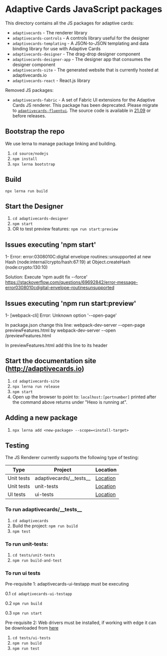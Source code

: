 # Adaptive Cards JavaScript packages

This directory contains all the JS packages for adaptive cards:

* `adaptivecards` - The renderer library
* `adaptivecards-controls` - A controls library useful for the designer
* `adaptivecards-templating` - A JSON-to-JSON templating and data binding library for use with Adaptive Cards
* `adaptivecards-designer` - The drag-drop designer component
* `adaptivecards-designer-app` - The designer app that consumes the designer component
* `adaptivecards-site` - The generated website that is currently hosted at adaptivecards.io
* `adaptivecards-react` - React.js library

Removed JS packages:
* `adaptivecards-fabric` - A set of Fabric UI extensions for the Adaptive Cards JS renderer. This package has been deprecated. Please migrate to [`adaptivecards-fluentui`](https://www.npmjs.com/package/adaptivecards-fluentui). The source code is available in [21.09](https://github.com/microsoft/AdaptiveCards/releases/tag/21.09) or before releases.

## Bootstrap the repo

We use lerna to manage package linking and building. 

1. `cd source/nodejs`
2. `npm install`
3. `npx lerna bootstrap`

## Build

`npx lerna run build`

## Start the Designer

1. `cd adaptivecards-designer`
2. `npm start`
3. OR to test preview features: `npm run start:preview`

## Issues executing 'npm start'

1- Error: error:0308010C:digital envelope routines::unsupported
    at new Hash (node:internal/crypto/hash:67:19)
    at Object.createHash (node:crypto:130:10)

Solution: 
    Execute 'npm audit fix --force'
    https://stackoverflow.com/questions/69692842/error-message-error0308010cdigital-envelope-routinesunsupported


## Issues executing 'npm run start:preview'

1- [webpack-cli] Error: Unknown option '--open-page'
  

In package.json change this line: 
webpack-dev-server --open-page previewFeatures.html
by 
webpack-dev-server --open /previewFeatures.html

In previewFeatures.html add this line to its header
<script src="adaptivecards-designer.js"></script>

## Start the documentation site (http://adaptivecards.io)

1. `cd adaptivecards-site`
2. `npx lerna run release`
3. `npm start`
4. Open up the browser to point to: `localhost:[portnumber]` printed after the command above returns under "Hexo is running at".

## Adding a new package

1. `npx lerna add <new-package> --scope=<install-target>`

## Testing

The JS Renderer currently supports the following type of testing:

| Type | Project | Location |
| --- | --- | --- |
| Unit tests | adaptivecards/\_\_tests\_\_ | [Location](./adaptivecards/src/__tests__/)
| Unit tests | unit-tests | [Location](./tests/unit-tests) |
| UI tests | ui-tests | [Location](./tests/ui-tests) |

### To run adaptivecards/\_\_tests\_\_
1. `cd adaptivecards`
2. Build the project: `npm run build`
3. `npm test`

### To run unit-tests:
1. `cd tests/unit-tests`
2. `npm run build-and-test`

### To run ui tests
Pre-requisite 1: adaptivecards-ui-testapp must be executing

0.1 `cd adaptivecards-ui-testapp`

0.2 `npm run build`

0.3 `npm run start`

Pre-requisite 2: Web drivers must be installed, if working with edge it can be downloaded from [here](https://developer.microsoft.com/en-us/microsoft-edge/tools/webdriver/) 

1. `cd tests/ui-tests`
2. `npm run build`
3. `npm run test`